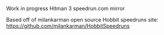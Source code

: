 Work in progress Hitman 3 speedrun.com mirror

Based off of milankarman open source Hobbit speedruns site: https://github.com/milankarman/HobbitSpeedruns
